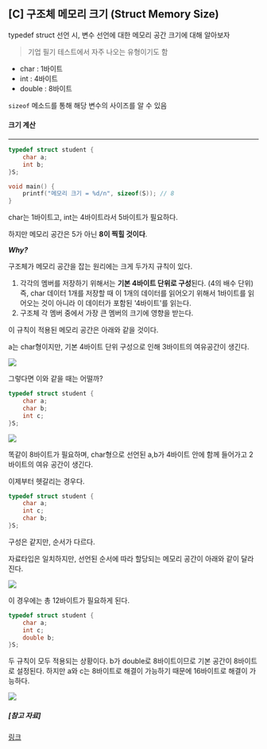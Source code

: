 ## [C] 구조체 메모리 크기 (Struct Memory Size)

typedef struct 선언 시, 변수 선언에 대한 메모리 공간 크기에 대해 알아보자

> 기업 필기 테스트에서 자주 나오는 유형이기도 함



- char : 1바이트
- int : 4바이트
- double : 8바이트

`sizeof` 메소드를 통해 해당 변수의 사이즈를 알 수 있음



#### 크기 계산

---

```c
typedef struct student {
    char a;
    int b;
}S;

void main() {
    printf("메모리 크기 = %d/n", sizeof(S)); // 8
}
```

char는 1바이트고, int는 4바이트라서 5바이트가 필요하다.

하지만 메모리 공간은 5가 아닌 **8이 찍힐 것이다**.

***Why?***

구조체가 메모리 공간을 잡는 원리에는 크게 두가지 규칙이 있다.

1. 각각의 멤버를 저장하기 위해서는 **기본 4바이트 단위로 구성**된다. (4의 배수 단위)
   즉, char 데이터 1개를 저장할 때 이 1개의 데이터를 읽어오기 위해서 1바이트를 읽어오는 것이 아니라 이 데이터가 포함된 '4바이트'를 읽는다.
2. 구조체 각 멤버 중에서 가장 큰 멤버의 크기에 영향을 받는다.



이 규칙이 적용된 메모리 공간은 아래와 같을 것이다.

a는 char형이지만, 기본 4바이트 단위 구성으로 인해 3바이트의 여유공간이 생긴다.

<img src="http://postfiles2.naver.net/20150930_177/sharonichoya_1443599417738eaCq5_PNG/%B1%B8%C1%B6%C3%BC%C5%A9%B1%E23.png?type=w2">



그렇다면 이와 같을 때는 어떨까?

```c
typedef struct student {
    char a;
    char b;
    int c;
}S;
```

<img src="http://postfiles15.naver.net/20150930_14/sharonichoya_1443599661246BGweK_PNG/%B1%D7%B8%B21.png?type=w2">

똑같이 8바이트가 필요하며, char형으로 선언된 a,b가 4바이트 안에 함께 들어가고 2바이트의 여유 공간이 생긴다.



이제부터 헷갈리는 경우다.

```c
typedef struct student {
    char a;
    int c;
    char b;
}S;
```

구성은 같지만, 순서가 다르다.

자료타입은 일치하지만, 선언된 순서에 따라 할당되는 메모리 공간이 아래와 같이 달라진다.

<img src="http://postfiles15.naver.net/20150930_142/sharonichoya_1443599763574jksKW_PNG/%B1%D7%B8%B22.png?type=w2">

이 경우에는 총 12바이트가 필요하게 된다.



```c
typedef struct student {
    char a;
    int c;
    double b;
}S;
```

두 규칙이 모두 적용되는 상황이다. b가 double로 8바이트이므로 기본 공간이 8바이트로 설정된다. 하지만 a와 c는 8바이트로 해결이 가능하기 때문에 16바이트로 해결이 가능하다.

<img src="http://postfiles4.naver.net/20150930_83/sharonichoya_1443600192056XIAc4_PNG/%B1%D7%B8%B24.png?type=w2">





##### [참고 자료]

[링크](<http://blog.naver.com/PostView.nhn?blogId=sharonichoya&logNo=220495444611>)